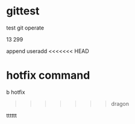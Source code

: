 # gittest
test git operate

13
299

append useradd
<<<<<<< HEAD


hotfix command
=======
b hotfix
>>>>>>> dragon


tttttt

